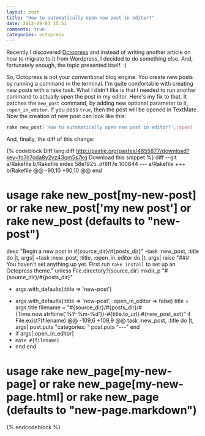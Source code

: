 ```yaml
---
layout: post
title: "How to automatically open new post in editor?"
date: 2012-09-03 15:51
comments: true
categories: octopress
---
```


Recently I discovered [Octopress](http://octopress.org) and instead of writing another 
article on how to migrate to it from Wordpress, I decided to do something else. And, 
fortunately enough, the topic presented itself. :)

So, Octopress is not your conventional blog engine. You create new posts by running 
a command in the terminal. I'm quite comfortable with creating new posts with a rake task. 
What I didn't like is that I needed to run another command to actually open the post in my 
editor. Here's my fix to that. It patches the `new_post` command, by adding new optional 
parameter to it, `:open_in_editor`. If you pass `true`, then the post will be opened in 
TextMate. Now the creation of new post can look like this:

``` bash
rake new_post['How to automatically open new post in editor?',:open]
```
<!-- more -->

And, finally, the diff of this change:

{% codeblock Diff lang:diff http://pastie.org/pastes/4655877/download?key=fo7n7oda8y2vz43qm5s7kg Download this snippet %}
diff --git a/Rakefile b/Rakefile
index 58e1925..df8ff7e 100644
--- a/Rakefile
+++ b/Rakefile
@@ -90,10 +90,10 @@ end
 
 # usage rake new_post[my-new-post] or rake new_post['my new post'] or rake new_post (defaults to "new-post")
 desc "Begin a new post in #{source_dir}/#{posts_dir}"
-task :new_post, :title do |t, args|
+task :new_post, :title, :open_in_editor do |t, args|
   raise "### You haven't set anything up yet. First run `rake install` to set up an Octopress theme." unless File.directory?(source_dir)
   mkdir_p "#{source_dir}/#{posts_dir}"
-  args.with_defaults(:title => 'new-post')
+  args.with_defaults(:title => 'new-post', :open_in_editor => false)
   title = args.title
   filename = "#{source_dir}/#{posts_dir}/#{Time.now.strftime('%Y-%m-%d')}-#{title.to_url}.#{new_post_ext}"
   if File.exist?(filename)
@@ -109,6 +109,9 @@ task :new_post, :title do |t, args|
     post.puts "categories: "
     post.puts "---"
   end
+  if args[:open_in_editor]
+    `mate #{filename}`
+  end
 end
 
 # usage rake new_page[my-new-page] or rake new_page[my-new-page.html] or rake new_page (defaults to "new-page.markdown")
{% endcodeblock %}
